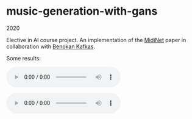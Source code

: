 # music-generation-with-gans

2020

Elective in AI course project. An implementation of the [MidiNet](https://arxiv.org/abs/1703.10847) paper in collaboration with [Benokan Kafkas](https://github.com/benokan).

Some results:

![Good result](/results/wgangp-prp.mp3)

![Better result](/results/wgan-prp.mp3)

